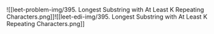 ![[leet-problem-img/395. Longest Substring with At Least K Repeating Characters.png]]![[leet-edi-img/395. Longest Substring with At Least K Repeating Characters.png]]